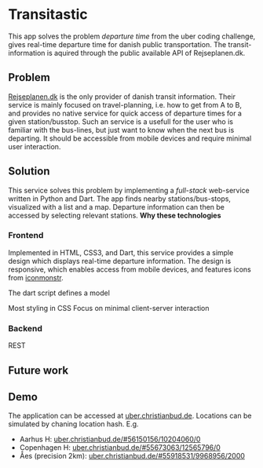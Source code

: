 # Transitastic
This app solves the problem *departure time* from the uber coding challenge, gives real-time departure time for danish public transportation. The transit-information is aquired through the public available API of Rejseplanen.dk.

## Problem 
[Rejseplanen.dk](http://rejseplanen.dk) is the only provider of danish transit information. Their service is mainly focused on travel-planning, i.e. how to get from A to B, and provides no native service for quick access of departure times for a given station/busstop. Such an service is a usefull for the user who is familiar with the bus-lines, but just want to know when the next bus is departing. It should be accessible from mobile devices and require minimal user interaction.

## Solution
This service solves this problem by implementing a *full-stack* web-service written in Python and Dart. The app finds nearby stations/bus-stops, visualized with a list and a map. Departure information can then be accessed by selecting relevant stations. **Why these technologies**

### Frontend
Implemented in HTML, CSS3, and Dart, this service provides a simple design which displays real-time departure information. The design is responsive, which enables access from mobile devices, and features icons from [iconmonstr](http://iconmonstr.com/).

The dart script defines a model 

Most styling in CSS
Focus on minimal client-server interaction

### Backend

REST

## Future work

## Demo
The application can be accessed at [uber.christianbud.de](http://uber.christianbud.de). Locations can be simulated by chaning location hash. E.g.

* Aarhus H: [uber.christianbud.de/#56150156/10204060/0](http://uber.christianbud.de/#56150156/10204060/0)
* Copenhagen H: [uber.christianbud.de/#55673063/12565796/0](http://uber.christianbud.de/#55673063/12565796/0)
* Åes (precision 2km): [uber.christianbud.de/#55918531/9968956/2000](http://uber.christianbud.de/#55918531/9968956/2000)


<!---
Create a service that gives real-time departure time for public transportation (use freely available public API). The app should geolocalize the user.

Regardless of whether it's your own code or our coding challenge, write your README as if it was for a production service. Include the following items:

* Description of the problem and solution.
* Whether the solution focuses on back-end, front-end or if it's full stack.
* Reasoning behind your technical choices, including architectural. Trade-offs you might have made, anything you left out, or what you might do differently if you were to spend additional time on the project.
* Link to other code you're particularly proud of.
* Link to your resume or public profile.
* Link to to the hosted application where applicable.
-->
